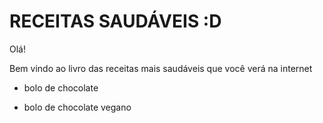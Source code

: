 # RECEITAS SAUDÁVEIS :D



Olá!

Bem vindo ao livro das receitas mais saudáveis que você verá na internet

- bolo de chocolate

- bolo de chocolate vegano



